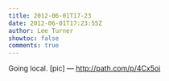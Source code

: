 ```yaml
---
title: 2012-06-01T17-23
date: 2012-06-01T17:23:55Z
author: Lee Turner
showtoc: false
comments: true
---
```


Going local. [pic] — http://path.com/p/4Cx5oi

